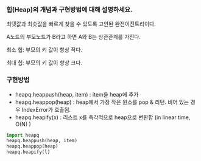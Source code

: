 ### 힙(Heap)의 개념과 구현방법에 대해 설명하세요.

최댓값과 최솟값을 빠르게 찾을 수 있도록 고안된 완전이진트리이다.

A노드의 부모노드가 B라고 하면 A와 B는 상관관계를 가진다.

최소 힙: 부모의 키 값이 항상 작다.

최대 힙: 부모의 키 값이 항상 크다.

### 구현방법

- heapq.heappush(heap, item) : item을 heap에 추가
- heapq.heappop(heap) : heap에서 가장 작은 원소를 pop & 리턴. 비어 있는 경우 IndexError가 호출됨. 
- heapq.heapify(x) : 리스트 x를 즉각적으로 heap으로 변환함 (in linear time, O(N) )
```python
import heapq
heapq.heappush(heap, item)
heapq.heappop(heap)
heapq.heapify(l)
```